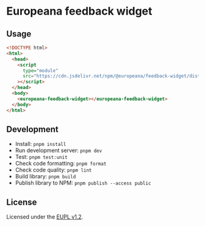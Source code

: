 # Europeana feedback widget

## Usage

```html
<!DOCTYPE html>
<html>
  <head>
    <script
      type="module"
      src="https://cdn.jsdelivr.net/npm/@europeana/feedback-widget/dist/europeana-feedback-widget.js"
    ></script>
  </head>
  <body>
    <europeana-feedback-widget></europeana-feedback-widget>
  </body>
</html>
```


## Development

* Install: `pnpm install`
* Run development server: `pnpm dev`
* Test: `pnpm test:unit`
* Check code formatting: `pnpm format`
* Check code quality: `pnpm lint`
* Build library: `pnpm build`
* Publish library to NPM: `pnpm publish --access public`


## License

Licensed under the [EUPL v1.2](./LICENSE.md).
